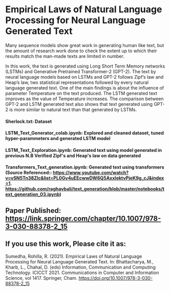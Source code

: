 # Empirical Laws of Natural Language Processing for Neural Language Generated Text


Many sequence models show great work in generating human like text, but the amount of research work done to check the extent up to which their results match the man-made texts are limited in number. 

In this work, the text is generated using Long Short Term Memory networks (LSTMs) and Generative Pretrained Transformer-2 (GPT-2). The text by neural language models based on LSTMs and GPT-2 follows Zipf’s law and Heap’s law, two statistical representations followed by every natural language generated text. One of the main findings is about the influence of parameter Temperature on the text produced. The LSTM generated text improves as the value of Temperature increases. The comparison between GPT-2 and LSTM generated text also shows that text generated using GPT-2 is more similar to natural text than that generated by LSTMs.

#### Sherlock.txt: Dataset
#### LSTM_Text_Generator_colab.ipynb: Explored and cleaned dataset, tuned hyper-parammeters and generated LSTM model 
#### LSTM_Text_Exploration.ipynb: Generated text using model generated in previous N.B Verified Zipf's and Heap's law on data generated
#### Transformers_Text_generation.ipynb: Generated text using transformers (Source Referenced:: https://www.youtube.com/watch?v=vSN5Tn38ZIc&list=PL0Gv4uEEcwwDW6Q5AxxlektvPjeK9g_cJ&index=1. https://github.com/raghavbali/text_generation/blob/master/notebooks/text_generation_03.ipynb)

## Paper Published: https://link.springer.com/chapter/10.1007/978-3-030-88378-2_15

## If you use this work, Please cite it as: 
Sumedha, Rohilla, R. (2021). Empirical Laws of Natural Language Processing for Neural Language Generated Text. In: Bhattacharya, M., Kharb, L., Chahal, D. (eds) Information, Communication and Computing Technology. ICICCT 2021. Communications in Computer and Information Science, vol 1417. Springer, Cham. https://doi.org/10.1007/978-3-030-88378-2_15



